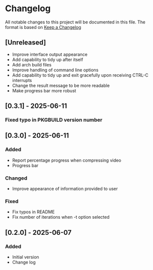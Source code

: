 # Changelog

All notable changes to this project will be documented in this file.
The format is based on [Keep a Changelog](https://keepachangelog.com/en/1.0.0/)

## [Unreleased]

- Improve interface output appearance
- Add capability to tidy up after itself
- Add arch build files
- Improve handling of command line options
- Add capability to tidy up and exit gracefully upon receiving CTRL-C interrupts
- Change the result message to be more readable
- Make progress bar more robust


## [0.3.1] - 2025-06-11

### Fixed typo in PKGBUILD version number

## [0.3.0] - 2025-06-11

### Added

- Report percentage progress when compressing video
- Progress bar

### Changed

- Improve appearance of information provided to user

### Fixed

- Fix typos in README
- Fix number of iterations when -t option selected

## [0.2.0] - 2025-06-07

### Added

- Initial version
- Change log

